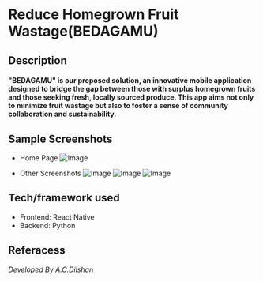 # Reduce Homegrown Fruit Wastage(BEDAGAMU)

## Description

#### "BEDAGAMU" is our proposed solution, an innovative mobile application designed to bridge the gap between those with surplus homegrown fruits and those seeking fresh, locally sourced produce. This app aims not only to minimize fruit wastage but also to foster a sense of community collaboration and sustainability.

## Sample Screenshots

- Home Page
  ![Image](<./assets/screen%20(1).jpg>)

- Other Screenshots
  ![Image](<./assets/screen%20(2).jpg>)
  ![Image](<./assets/screen%20(3).jpg>)
  ![Image](<./assets/screen%20(4).jpg>)

## Tech/framework used

- Frontend: React Native
- Backend: Python

## Referacess

_Developed By A.C.Dilshan_
